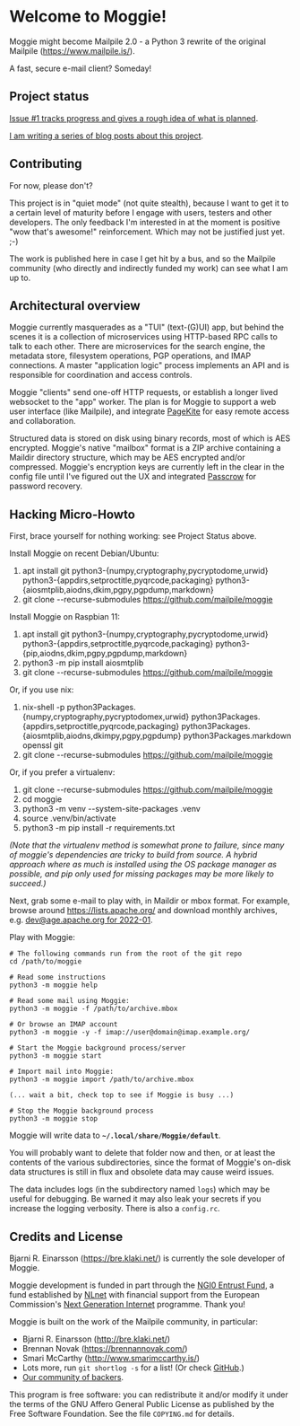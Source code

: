 # Welcome to Moggie!

Moggie might become Mailpile 2.0 - a Python 3 rewrite of the original
Mailpile (<https://www.mailpile.is/>).

A fast, secure e-mail client? Someday!


## Project status

[Issue #1 tracks progress and gives a rough idea of what is planned](https://github.com/mailpile/moggie/issues/1).

[I am writing a series of blog posts about this project](https://www.mailpile.is/blog/2023-05-01_A_Mail_Client_in_Six_Steps.html).


## Contributing

For now, please don't?

This project is in "quiet mode" (not quite stealth), because I want to
get it to a certain level of maturity before I engage with users,
testers and other developers. The only feedback I'm interested in at the
moment is positive "wow that's awesome!" reinforcement. Which may not be
justified just yet. ;-)

The work is published here in case I get hit by a bus, and so the
Mailpile community (who directly and indirectly funded my work) can see
what I am up to.


## Architectural overview

Moggie currently masquerades as a "TUI" (text-(G)UI) app, but behind the
scenes it is a collection of microservices using HTTP-based RPC calls to
talk to each other. There are microservices for the search engine, the
metadata store, filesystem operations, PGP operations, and IMAP
connections. A master "application logic" process implements an API and
is responsible for coordination and access controls.

Moggie "clients" send one-off HTTP requests, or establish a longer lived
websocket to the "app" worker. The plan is for Moggie to support a web
user interface (like Mailpile), and integrate
[PageKite](https://pagekite.net/) for easy remote access and
collaboration.

Structured data is stored on disk using binary records, most of which is
AES encrypted. Moggie's native "mailbox" format is a ZIP archive
containing a Maildir directory structure, which may be AES encrypted
and/or compressed. Moggie's encryption keys are currently left in the
clear in the config file until I've figured out the UX and integrated
[Passcrow](https://passcrow.org/) for password recovery.


## Hacking Micro-Howto

First, brace yourself for nothing working: see Project Status above.

Install Moggie on recent Debian/Ubuntu:

   1. apt install git python3-{numpy,cryptography,pycryptodome,urwid}
                      python3-{appdirs,setproctitle,pyqrcode,packaging}
                      python3-{aiosmtplib,aiodns,dkim,pgpy,pgpdump,markdown}
   2. git clone --recurse-submodules https://github.com/mailpile/moggie

Install Moggie on Raspbian 11:

   1. apt install git python3-{numpy,cryptography,pycryptodome,urwid}
                      python3-{appdirs,setproctitle,pyqrcode,packaging}
                      python3-{pip,aiodns,dkim,pgpy,pgpdump,markdown}
   2. python3 -m pip install aiosmtplib
   3. git clone --recurse-submodules https://github.com/mailpile/moggie

Or, if you use nix:

   1. nix-shell -p python3Packages.{numpy,cryptography,pycryptodomex,urwid}
                   python3Packages.{appdirs,setproctitle,pyqrcode,packaging}
                   python3Packages.{aiosmtplib,aiodns,dkimpy,pgpy,pgpdump}
                   python3Packages.markdown openssl git
   2. git clone --recurse-submodules https://github.com/mailpile/moggie

Or, if you prefer a virtualenv:

   1. git clone --recurse-submodules https://github.com/mailpile/moggie
   2. cd moggie
   3. python3 -m venv --system-site-packages .venv
   4. source .venv/bin/activate
   5. python3 -m pip install -r requirements.txt


*(Note that the virtualenv method is somewhat prone to failure, since many
of moggie's dependencies are tricky to build from source. A hybrid approach
where as much is installed using the OS package manager as possible, and
pip only used for missing packages may be more likely to succeed.)*

Next, grab some e-mail to play with, in Maildir or mbox format. For example,
browse around <https://lists.apache.org/> and download monthly archives, e.g.
[dev@age.apache.org for 2022-01](https://lists.apache.org/api/mbox.lua?list=dev@age.apache.org&date=2022-01).

Play with Moggie:

    # The following commands run from the root of the git repo
    cd /path/to/moggie

    # Read some instructions
    python3 -m moggie help

    # Read some mail using Moggie:
    python3 -m moggie -f /path/to/archive.mbox

    # Or browse an IMAP account
    python3 -m moggie -y -f imap://user@domain@imap.example.org/

    # Start the Moggie background process/server
    python3 -m moggie start

    # Import mail into Moggie:
    python3 -m moggie import /path/to/archive.mbox

    (... wait a bit, check top to see if Moggie is busy ...)

    # Stop the Moggie background process
    python3 -m moggie stop

Moggie will write data to **`~/.local/share/Moggie/default`**.

You will probably want to delete that folder now and then, or at least
the contents of the various subdirectories, since the format of Moggie's
on-disk data structures is still in flux and obsolete data may cause
weird issues.

The data includes logs (in the subdirectory named `logs`) which may be
useful for debugging. Be warned it may also leak your secrets if you
increase the logging verbosity. There is also a `config.rc`.



## Credits and License ##

Bjarni R. Einarsson (<https://bre.klaki.net/>) is currently the sole
developer of Moggie.

Moggie development is funded in part through the
[NGI0 Entrust Fund](https://nlnet.nl/entrust),
a fund established by [NLnet](https://nlnet.nl/)
with financial support from the European Commission's
[Next Generation Internet](https://ngi.eu/) programme. Thank you!

Moggie is built on the work of the Mailpile community, in particular:

- Bjarni R. Einarsson (<http://bre.klaki.net/>)
- Brennan Novak (<https://brennannovak.com/>)
- Smari McCarthy (<http://www.smarimccarthy.is/>)
- Lots more, run `git shortlog -s` for a list! (Or check
  [GitHub](https://github.com/mailpile/Mailpile/graphs/contributors).)
- [Our community of backers](https://www.mailpile.is/#community).

This program is free software: you can redistribute it and/or modify it
under the terms of the GNU Affero General Public License as published by
the Free Software Foundation. See the file `COPYING.md` for details.
